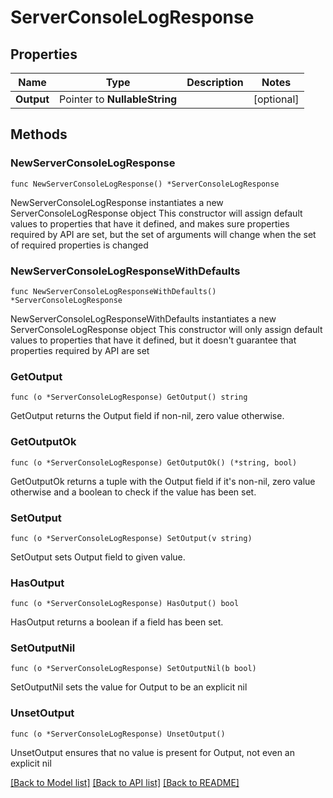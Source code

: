 # ServerConsoleLogResponse

## Properties

Name | Type | Description | Notes
------------ | ------------- | ------------- | -------------
**Output** | Pointer to **NullableString** |  | [optional] 

## Methods

### NewServerConsoleLogResponse

`func NewServerConsoleLogResponse() *ServerConsoleLogResponse`

NewServerConsoleLogResponse instantiates a new ServerConsoleLogResponse object
This constructor will assign default values to properties that have it defined,
and makes sure properties required by API are set, but the set of arguments
will change when the set of required properties is changed

### NewServerConsoleLogResponseWithDefaults

`func NewServerConsoleLogResponseWithDefaults() *ServerConsoleLogResponse`

NewServerConsoleLogResponseWithDefaults instantiates a new ServerConsoleLogResponse object
This constructor will only assign default values to properties that have it defined,
but it doesn't guarantee that properties required by API are set

### GetOutput

`func (o *ServerConsoleLogResponse) GetOutput() string`

GetOutput returns the Output field if non-nil, zero value otherwise.

### GetOutputOk

`func (o *ServerConsoleLogResponse) GetOutputOk() (*string, bool)`

GetOutputOk returns a tuple with the Output field if it's non-nil, zero value otherwise
and a boolean to check if the value has been set.

### SetOutput

`func (o *ServerConsoleLogResponse) SetOutput(v string)`

SetOutput sets Output field to given value.

### HasOutput

`func (o *ServerConsoleLogResponse) HasOutput() bool`

HasOutput returns a boolean if a field has been set.

### SetOutputNil

`func (o *ServerConsoleLogResponse) SetOutputNil(b bool)`

 SetOutputNil sets the value for Output to be an explicit nil

### UnsetOutput
`func (o *ServerConsoleLogResponse) UnsetOutput()`

UnsetOutput ensures that no value is present for Output, not even an explicit nil

[[Back to Model list]](../README.md#documentation-for-models) [[Back to API list]](../README.md#documentation-for-api-endpoints) [[Back to README]](../README.md)


